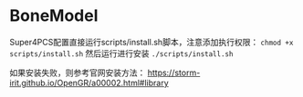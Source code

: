 # BoneModel

Super4PCS配置直接运行scripts/install.sh脚本，注意添加执行权限：
`chmod +x scripts/install.sh`
然后运行进行安装
`./scripts/install.sh`

如果安装失败，则参考官网安装方法：
https://storm-irit.github.io/OpenGR/a00002.html#library
